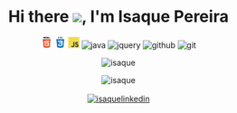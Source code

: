 <h1 align="center">Hi there <img src="https://raw.githubusercontent.com/kaueMarques/kaueMarques/master/hi.gif" width="30px">, I'm Isaque Pereira</h1>
<p align="center">
<img src="https://raw.githubusercontent.com/devicons/devicon/master/icons/html5/html5-original-wordmark.svg" alt="html5"  width="20" height="20"/>
<img src="https://raw.githubusercontent.com/devicons/devicon/master/icons/css3/css3-plain-wordmark.svg" alt="css3"  width="20" height="20"/>
<img src="https://raw.githubusercontent.com/devicons/devicon/master/icons/javascript/javascript-original.svg" alt="javascript" width="20" height="20"/>
<img src="https://w7.pngwing.com/pngs/578/816/png-transparent-java-class-file-java-platform-standard-edition-java-development-kit-java-runtime-environment-coffee-jar-text-class-orange-thumbnail.png" alt="java"  width="20" height="20"/>
<img src="https://cdn.iconscout.com/icon/free/png-512/jquery-10-1175155.png" alt="jquery"  width="20" height="20"/>
<img src="https://image.flaticon.com/icons/png/512/25/25231.png" alt="github"  width="20" height="20"/>
<img src="https://upload.wikimedia.org/wikipedia/commons/thumb/3/3f/Git_icon.svg/1024px-Git_icon.svg.png" alt="git"  width="20" height="20"/>
</p>
<p align="center">
<img src="https://github-readme-stats.vercel.app/api?username=IsaqueZaratustra&show_icons=true" alt="isaque"/> 
</p>
<p align="center"> <img src="https://komarev.com/ghpvc/?username=IsaqueZaratustra" alt="isaque" /> </p>
<p align="center">
<a href="https://www.linkedin.com/in/isaquezaratustra/" target="blank"><img align="center" src="https://cdn.jsdelivr.net/npm/simple-icons@3.0.1/icons/linkedin.svg" alt="isaquelinkedin" height="20" width="20" /></a>
</p>

<!--
**IsaqueZaratustra/IsaqueZaratustra** is a ✨ _special_ ✨ repository because its `README.md` (this file) appears on your GitHub profile.

Here are some ideas to get you started:

- 🔭 I’m currently working on ...
- 🌱 I’m currently learning ...
- 👯 I’m looking to collaborate on ...
- 🤔 I’m looking for help with ...
- 💬 Ask me about ...

- 😄 Pronouns: ...
- ⚡ Fun fact: ...
-->
